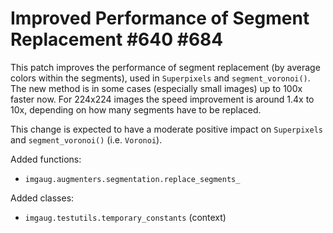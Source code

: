 # Improved Performance of Segment Replacement #640 #684

This patch improves the performance of segment
replacement (by average colors within the segments),
used in `Superpixels` and `segment_voronoi()`.
The new method is in some cases (especially small
images) up to 100x faster now. For 224x224 images
the speed improvement is around 1.4x to 10x,
depending on how many segments have to be replaced.

This change is expected to have a moderate positive
impact on `Superpixels` and `segment_voronoi()` (i.e.
`Voronoi`).

Added functions:
* `imgaug.augmenters.segmentation.replace_segments_`

Added classes:
* `imgaug.testutils.temporary_constants` (context)
